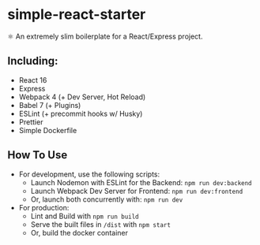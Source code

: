 # simple-react-starter

⚛️ An extremely slim boilerplate for a React/Express project.

## Including:

- React 16
- Express
- Webpack 4 (+ Dev Server, Hot Reload)
- Babel 7 (+ Plugins)
- ESLint (+ precommit hooks w/ Husky)
- Prettier
- Simple Dockerfile

## How To Use

- For development, use the following scripts:
  - Launch Nodemon with ESLint for the Backend: `npm run dev:backend`
  - Launch Webpack Dev Server for Frontend: `npm run dev:frontend`
  - Or, launch both concurrently with: `npm run dev`
- For production:
  - Lint and Build with `npm run build`
  - Serve the built files in `/dist` with `npm start`
  - Or, build the docker container
